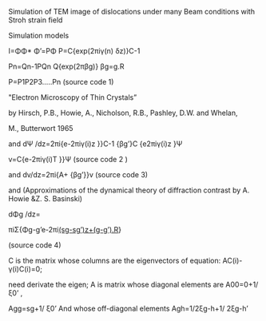 Simulation of TEM image of dislocations under many
Beam conditions with Stroh strain field 

Simulation models

I=ΦΦ*    Φ’=PΦ    P=C{exp(2πiγ(n) δz)}C-1    

Pn=Qn-1PQn    Q{exp(2πβg)}      βg=g.R       

P=P1P2P3…..Pn   (source code 1)

"Electron Microscopy of Thin Crystals”  

by Hirsch, P.B., Howie, A., Nicholson, R.B., Pashley, D.W. and  Whelan, 

M., Butterwort 1965

and dΨ /dz=2πi{e-2πiγ(i)z }}C-1 {βg’}C {e2πiγ(i)z }Ψ  

v=C{e-2πiγ(i)T }}Ψ       (source code 2 )

and dv/dz=2πi{A+ {βg’}}v  (source code 3)

and (Approximations of the dynamical theory of diffraction contrast by A. Howie &Z. S. Basinski)

dΦg /dz=

πiΣ{Φg-g’e-2πi[(sg-sg’)z+(g-g’).R](1/ξg-g’+i/ξg-g’)} 

(source code 4)

C is the matrix whose columns are the eigenvectors of equation: AC(i)-γ(i)C(i)=0; 

need derivate the eigen;  A is matrix whose diagonal elements are A00=0+1/ ξ0’ , 

Agg=sg+1/ ξ0’ And  whose off-diagonal elements Agh=1/2ξg-h+1/ 2ξg-h’
